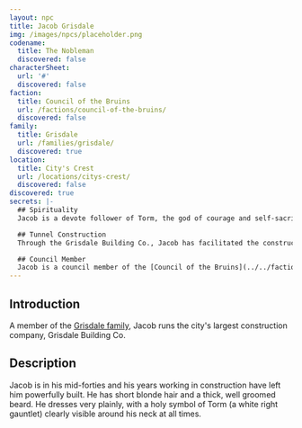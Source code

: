 ```yaml
---
layout: npc
title: Jacob Grisdale
img: /images/npcs/placeholder.png
codename:
  title: The Nobleman
  discovered: false
characterSheet:
  url: '#'
  discovered: false
faction:
  title: Council of the Bruins
  url: /factions/council-of-the-bruins/
  discovered: false
family:
  title: Grisdale
  url: /families/grisdale/
  discovered: true
location:
  title: City's Crest
  url: /locations/citys-crest/
  discovered: false
discovered: true
secrets: |-
  ## Spirituality
  Jacob is a devote follower of Torm, the god of courage and self-sacrifice. He is very clear and open about his faith in Torm, but does not push his religion on others beyond the occasional comment about how good Torm can make one's life.

  ## Tunnel Construction
  Through the Grisdale Building Co., Jacob has facilitated the construction of a sewer/tunnel network that allows the [Council of the Bruins](../../factions/council-of-the-bruins) to easily travel the city and remain undetected.

  ## Council Member
  Jacob is a council member of the [Council of the Bruins](../../factions/council-of-the-bruins) representing [City's Crest](../../locations/citys-crest/) under the codename *The Nobleman*.
---
```

## Introduction
A member of the [Grisdale family]({{site.baseurl}}/families/grisdale/), Jacob runs the city's largest construction company, Grisdale Building Co.

## Description
Jacob is in his mid-forties and his years working in construction have left him powerfully built. He has short blonde hair and a thick, well groomed beard. He dresses very plainly, with a holy symbol of Torm (a white right gauntlet) clearly visible around his neck at all times.
